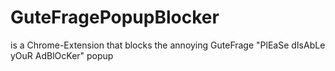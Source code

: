 # GuteFragePopupBlocker
 
 is a Chrome-Extension that blocks the annoying GuteFrage "PlEaSe dIsAbLe yOuR AdBlOcKer" popup
